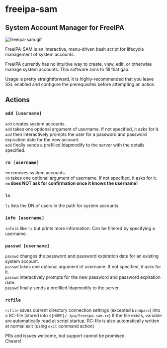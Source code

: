 # freeipa-sam
## System Account Manager for FreeIPA  
![freeipa-sam.gif](freeipa-sam.gif)


FreeIPA-SAM is an interactive, menu-driven bash script for lifecycle management of system accounts.  

FreeIPA currently has no intuitive way to create, view, edit, or otherwise manage system accounts. This software aims to fill that gap.  

Usage is pretty straightforward, it is highly-recommended that you leave SSL enabled and configure the prerequisites before attempting an action.  

## Actions  
### `add [username]`  
`add` creates system accounts.  
`add` takes one optional argument of username. If not specified, it asks for it.  
`add` then interactively prompts the user for a password and password expiration date for the new account.  
`add` finally sends a prefilled ldapmodify to the server with the details specified.  

### `rm [username]`  
`rm` removes system accounts.  
`rm` takes one optional argument of username. If not specified, it asks for it.  
**`rm` does NOT ask for confirmation once it knows the username!**  

### `ls`  
`ls` lists the DN of users in the path for system accounts.  

### `info [username]`  
`info` is like `ls` but prints more information. Can be filtered by specifying a username.  

### `passwd [username]`  
`passwd` changes the password and password expiration date for an existing system account.  
`passwd` takes one optional argument of username. If not specified, it asks for it.  
`passwd` interactively prompts for the new password and password expiration date.  
`passwd` finally sends a prefilled ldapmodify to the server.  

### `rcfile`
`rcfile` saves current directory connection settings (excepted `bindpass`) into a RC-file (stored into `${HOME}/.ipa/freeipa-sam.rc`)
If the file exists, variable are automatically read at script startup.
RC-file is also automatically written at normal exit (using `exit` command action)

PRs and issues welcome, but support cannot be promised.  
Cheers!  
